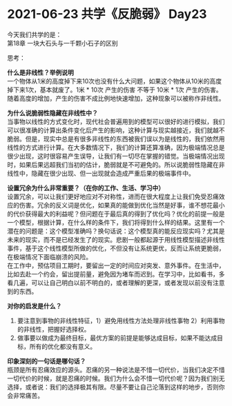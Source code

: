 # 2021-06-23 共学《反脆弱》 Day23
今天我们共学的是：  
第18章 一块大石头与一千颗小石子的区别

思考：

**什么是⾮线性？举例说明**  
一个物体从1米的高度掉下来10次也没有什么大问题，如果这个物体从10米的高度掉下来1次，基本就废了。1米 * 10次 产生的伤害 不等于 10米 * 1次 产生的伤害。随着高度的增加，产生的伤害不成比例地快速增加，这种现象可以被称作非线性。

**为什么说脆弱性隐藏在⾮线性中？**  
当事物以线性的方式变化时，现代社会普遍用到的模型可以很好的进行模拟，我们可以很准确的计算出条件变化后产生的影响，这种计算与现实越接近，我们就越不脆弱。但是，现实中总是有很多非线性的东西被我们误以为是线性的，我们依然用线性的方式进行计算。在大多数情况下，我们的计算还算准确，因为极端情况总是很少出现，这时很容易产生误导，让我们有一切尽在掌握的错觉。当极端情况出现时，如果后果远超我们当初的估计，脆弱就是不可避免的。所以说脆弱性隐藏在非线性中，隐藏在很少出现、但一出现就会造成严重后果的极端事件中。

**设置冗余为什么⾮常重要？（在你的⼯作、⽣活、学习中）**  
设置冗余，可以让我们更好地应对不对称性，进而在很大程度上让我们免受忍痛效应的伤害。冗余的反义词是优化，如果真的能做到优化当然是好事，谁不想花最小的代价获得最大的利益呢？但问题在于最后真的得到了优化吗？优化的前提一般是一个模型，根据计算，在什么样的条件下，我们将得到什么样的结果。这里有一个潜在的问题是：这个模型准确吗？换句话说：这个模型真的能反应现实吗？尤其是未来的现实，而不是已经发生了的现实。悲剧一般都起源于用线性模型描述非线性事件，基于这个线性模型所做的优化，不但没有让系统更优，反而让系统更脆弱，在极端情况下面临崩溃的风险。  
在工作中，预估项目工期时，要留出一定的时间应对突发、意外事件。在生活中，比如去赴一个约会，留出提前量，避免因为堵车而迟到。在学习中，比如看书，多看几遍，可以让自己明白以前不明白的，或者理解的更深，或者发现以前没有注意到的东西。

**对你的启发是什么？**  
1. 要注意到事物的非线性特征，1）避免用线性方法处理非线性事物 2）利用事物的非线性，把握好选择权。  
2. 做事要以做成为最终目标，最优方案的前提是能够达成目标，如果不能达成目标，所有的优化都没有意义。

**印象深刻的⼀句话是哪句话？**  
瓶颈是所有忍痛效应的源头。忍痛的另一种说法是不惜一切代价，当我们决定不惜一切代价的时候，就是忍痛的时候。我们为什么会不惜一切代价呢？因为我们别无选择，或者说：我们的选择极其有限。尽量不要让自己沦落到这样的地步，否则你会非常痛苦。

